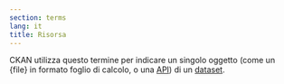 ```yaml
---
section: terms
lang: it 
title: Risorsa
---
```



CKAN utilizza questo termine per indicare un singolo oggetto (come un {file} in formato foglio di calcolo, o una [API](../api/)) di un [dataset](../dataset/).
